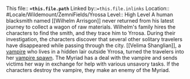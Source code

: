This file:: **`=this.file.path`**
Linked by::`=this.file.inlinks`
Location:: #Locale/Wildemount/ZemniFields/Yrossa
Level:: High Level
A human blacksmith named [[Wilhelm Arrisgon]] never returned from his latest journey to collect a wagon of raw materials. Wilhelm's family hires the characters to find the smith, and they trace him to Yrrosa. During their investigation, the characters discover that several other solitary travelers have disappeared while passing through the city. [[Velima Shanglian]], a [vampire](https://www.dndbeyond.com/monsters/vampire) who lives in a hidden lair outside Yrrosa, turned the travelers into her [vampire spawn](https://www.dndbeyond.com/monsters/vampire-spawn). The Myriad has a deal with the vampire and sends victims her way in exchange for help with various unsavory tasks. If the characters destroy the vampire, they make an enemy of the Myriad.
